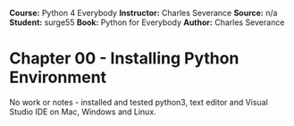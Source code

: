 __Course:__ Python 4 Everybody
__Instructor:__ Charles Severance
__Source:__ n/a
__Student:__ surge55
__Book:__ Python for Everybody
__Author:__ Charles Severance

# Chapter 00 - Installing Python Environment

No work or notes - installed and tested python3, text editor and Visual Studio IDE on Mac, Windows and Linux.